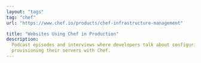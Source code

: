 ```yaml
---
layout: "tags"
tag: "chef"
url: "https://www.chef.io/products/chef-infrastructure-management"

title: "Websites Using Chef in Production"
description:
  Podcast episodes and interviews where developers talk about configuring and
  provisioning their servers with Chef.
---
```

